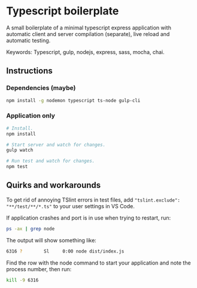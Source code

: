 # Typescript boilerplate

A small boilerplate of a minimal typescript express application with automatic client and server compilation (separate), live reload and automatic testing.

Keywords: Typescript, gulp, nodejs, express, sass, mocha, chai.

## Instructions

### Dependencies (maybe)

```bash
npm install -g nodemon typescript ts-node gulp-cli
```

### Application only

```bash
# Install.
npm install

# Start server and watch for changes.
gulp watch

# Run test and watch for changes.
npm test
```

## Quirks and workarounds

To get rid of annoying TSlint errors in test files, add `"tslint.exclude": "**/test/**/*.ts"` to your user settings in VS Code.

If application crashes and port is in use when trying to restart, run:

```bash
ps -ax | grep node
```

The output will show something like:

```bash
6316 ?        Sl     0:00 node dist/index.js
```

Find the row with the node command to start your application and note the process number, then run:

```bash
kill -9 6316
```
